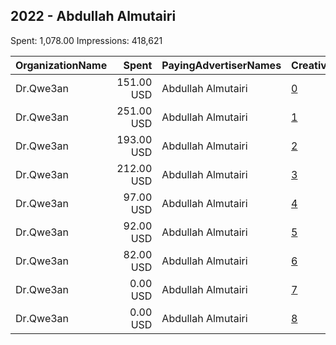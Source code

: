 ## 2022 - Abdullah Almutairi 
Spent: 1,078.00
Impressions: 418,621

|OrganizationName|Spent|PayingAdvertiserNames|CreativeUrls|Impressions|Genders|AgeBrackets|CountryCodes|BillingAddresses|CandidateBallotInformation|
|:---|---:|:---|:---|---:|:---|:---|:---|:---|:---|
|Dr.Qwe3an|151.00 USD|Abdullah Almutairi|[0](https://www.snap.com/political-ads/asset/67b680b8c1d4eac40d710d62471b24c6436c48fa903b2dc3495a7383984deca0?mediaType=mov)|201,089||21+|kuwait|KW||
|Dr.Qwe3an|251.00 USD|Abdullah Almutairi|[1](https://www.snap.com/political-ads/asset/41de5f1602fff22b21d903a4af7f7ab459d587a8885c603961d200fdd5a3f7ba?mediaType=png)|61,887||21+|kuwait|KW|AlQuwaiaan|
|Dr.Qwe3an|193.00 USD|Abdullah Almutairi|[2](https://www.snap.com/political-ads/asset/14690e0a803561c3db07a5cffb16a2893a8006af87a928e61ad82f148e6b1eba?mediaType=mp4)|56,000||21+|kuwait|KW|Qiwaiaan|
|Dr.Qwe3an|212.00 USD|Abdullah Almutairi|[3](https://www.snap.com/political-ads/asset/0e8654ac3b47f55921299f40034ae17969dfd88894e08a060c9e7e159ea3a20d?mediaType=mp4)|34,331||20+|kuwait|KW||
|Dr.Qwe3an|97.00 USD|Abdullah Almutairi|[4](https://www.snap.com/political-ads/asset/0fed50ee86a5e98ba51dbb14e3e7852feb0cc6c029ecfb556b5840e2d7ee6538?mediaType=mp4)|26,396||21+|kuwait|KW|Qiwaiaan|
|Dr.Qwe3an|92.00 USD|Abdullah Almutairi|[5](https://www.snap.com/political-ads/asset/9c75f2619e17704f8eb93ddf84856c9758dec95a154fa2a9847edee9ec20bd5f?mediaType=png)|23,970||21+|kuwait|KW|AlQuwaiaan|
|Dr.Qwe3an|82.00 USD|Abdullah Almutairi|[6](https://www.snap.com/political-ads/asset/f8016eadc09ed6dcb605a60a209acbfcf801c70360e0cb73cc1acb48b82f5c18?mediaType=mp4)|13,603||20+|kuwait|KW||
|Dr.Qwe3an|0.00 USD|Abdullah Almutairi|[7](https://www.snap.com/political-ads/asset/31d61601df60834cef442f19eb5e8ec69ed37002836dc90c4c54df66c4299215?mediaType=MOV)|851||21+|kuwait|KW||
|Dr.Qwe3an|0.00 USD|Abdullah Almutairi|[8](https://www.snap.com/political-ads/asset/31d61601df60834cef442f19eb5e8ec69ed37002836dc90c4c54df66c4299215?mediaType=MOV)|494||21+|kuwait|KW||

